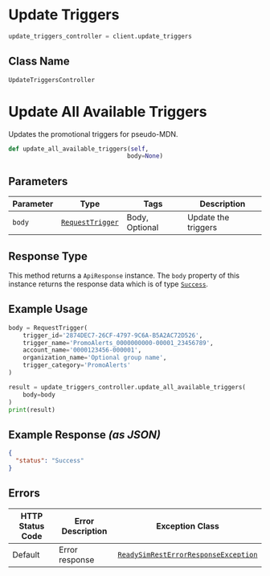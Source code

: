 # Update Triggers

```python
update_triggers_controller = client.update_triggers
```

## Class Name

`UpdateTriggersController`


# Update All Available Triggers

Updates the promotional triggers for pseudo-MDN.

```python
def update_all_available_triggers(self,
                                 body=None)
```

## Parameters

| Parameter | Type | Tags | Description |
|  --- | --- | --- | --- |
| `body` | [`RequestTrigger`](../../doc/models/request-trigger.md) | Body, Optional | Update the triggers |

## Response Type

This method returns a `ApiResponse` instance. The `body` property of this instance returns the response data which is of type [`Success`](../../doc/models/success.md).

## Example Usage

```python
body = RequestTrigger(
    trigger_id='2874DEC7-26CF-4797-9C6A-B5A2AC72D526',
    trigger_name='PromoAlerts_0000000000-00001_23456789',
    account_name='0000123456-000001',
    organization_name='Optional group name',
    trigger_category='PromoAlerts'
)

result = update_triggers_controller.update_all_available_triggers(
    body=body
)
print(result)
```

## Example Response *(as JSON)*

```json
{
  "status": "Success"
}
```

## Errors

| HTTP Status Code | Error Description | Exception Class |
|  --- | --- | --- |
| Default | Error response | [`ReadySimRestErrorResponseException`](../../doc/models/ready-sim-rest-error-response-exception.md) |

